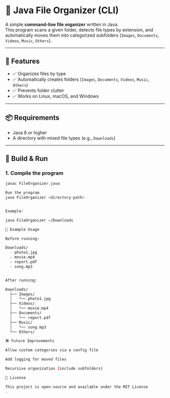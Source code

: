 # 📂 Java File Organizer (CLI)

A simple **command-line file organizer** written in Java.  
This program scans a given folder, detects file types by extension, and automatically moves them into categorized subfolders (`Images`, `Documents`, `Videos`, `Music`, `Others`).  

---

## 🚀 Features
- ✅ Organizes files by type  
- ✅ Automatically creates folders (`Images`, `Documents`, `Videos`, `Music`, `Others`)  
- ✅ Prevents folder clutter  
- ✅ Works on Linux, macOS, and Windows  

---

## 📦 Requirements
- Java 8 or higher  
- A directory with mixed file types (e.g., `Downloads`)  

---

## 🔧 Build & Run

### 1. Compile the program
```bash
javac FileOrganizer.java

Run the program
java FileOrganizer <directory-path>


Example:

java FileOrganizer ~/Downloads

📌 Example Usage

Before running:

Downloads/
  - photo1.jpg
  - movie.mp4
  - report.pdf
  - song.mp3


After running:

Downloads/
  ├── Images/
  │   └── photo1.jpg
  ├── Videos/
  │   └── movie.mp4
  ├── Documents/
  │   └── report.pdf
  ├── Music/
  │   └── song.mp3
  └── Others/

🛠️ Future Improvements

Allow custom categories via a config file

Add logging for moved files

Recursive organization (include subfolders)

📜 License

This project is open-source and available under the MIT License
.


